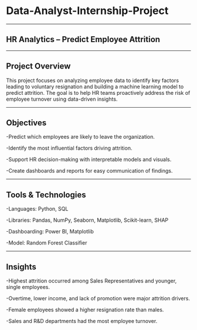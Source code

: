 # Data-Analyst-Internship-Project

---
## HR Analytics – Predict Employee Attrition

---
## Project Overview
This project focuses on analyzing employee data to identify key factors leading to voluntary resignation and building a machine learning model to predict attrition. The goal is to help HR teams proactively address the risk of employee turnover using data-driven insights.

---
## Objectives
-Predict which employees are likely to leave the organization.

-Identify the most influential factors driving attrition.

-Support HR decision-making with interpretable models and visuals.

-Create dashboards and reports for easy communication of findings.

---
## Tools & Technologies
-Languages: Python, SQL

-Libraries: Pandas, NumPy, Seaborn, Matplotlib, Scikit-learn, SHAP

-Dashboarding: Power BI, Matplotlib

-Model: Random Forest Classifier

---
## Insights
-Highest attrition occurred among Sales Representatives and younger, single employees.

-Overtime, lower income, and lack of promotion were major attrition drivers.

-Female employees showed a higher resignation rate than males.

-Sales and R&D departments had the most employee turnover.


